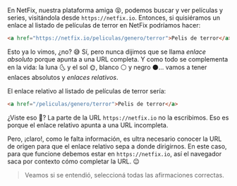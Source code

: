 En NetFix, nuestra plataforma amiga :stuck_out_tongue_closed_eyes:, podemos buscar y ver películas y series, visitándola desde `https://netfix.io`. Entonces, si quisiéramos un enlace al listado de películas de terror en NetFix podríamos hacer:

``` html
<a href="https://netfix.io/peliculas/genero/terror">Pelis de terror</a>
```

Esto ya lo vimos, ¿no? :sweat_smile: Sí, pero nunca dijimos que se llama _enlace absoluto_ porque apunta a una URL completa. Y como todo se complementa en la vida: la luna :last_quarter_moon_with_face: y el sol :sun_with_face:, blanco :white_circle: y negro :black_circle:... vamos a tener enlaces absolutos y _enlaces relativos_. 

El enlace relativo al listado de películas de terror sería:

``` html
<a href="/peliculas/genero/terror">Pelis de terror</a>
```

¿Viste eso :eyes:? La parte de la URL `https://netfix.io` no la escribimos. Eso es porque el enlace relativo apunta a una URL incompleta.

Pero, ¡claro!, como le falta información, es ultra necesario conocer la URL de origen para que el enlace relativo sepa a donde dirigirnos. En este caso, para que funcione debemos estar en `https://netfix.io`, así el navegador saca por contexto cómo completar la URL. :wink:

> Veamos si se entendió, seleccioná todas las afirmaciones correctas.
